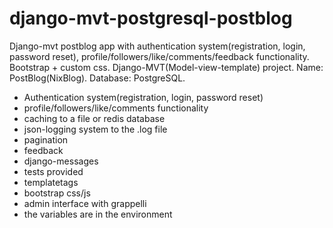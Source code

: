 # django-mvt-postgresql-postblog
 Django-mvt postblog app with authentication system(registration, login, password reset),
 profile/followers/like/comments/feedback functionality.
 Bootstrap + custom css.
 Django-MVT(Model-view-template) project.
 Name: PostBlog(NixBlog).
 Database: PostgreSQL.
 - Authentication system(registration, login, password reset)
 - profile/followers/like/comments functionality
 - caching to a file or redis database
 - json-logging system to the .log file
 - pagination
 - feedback
 - django-messages
 - tests provided
 - templatetags
 - bootstrap css/js
 - admin interface with grappelli
 - the variables are in the environment
